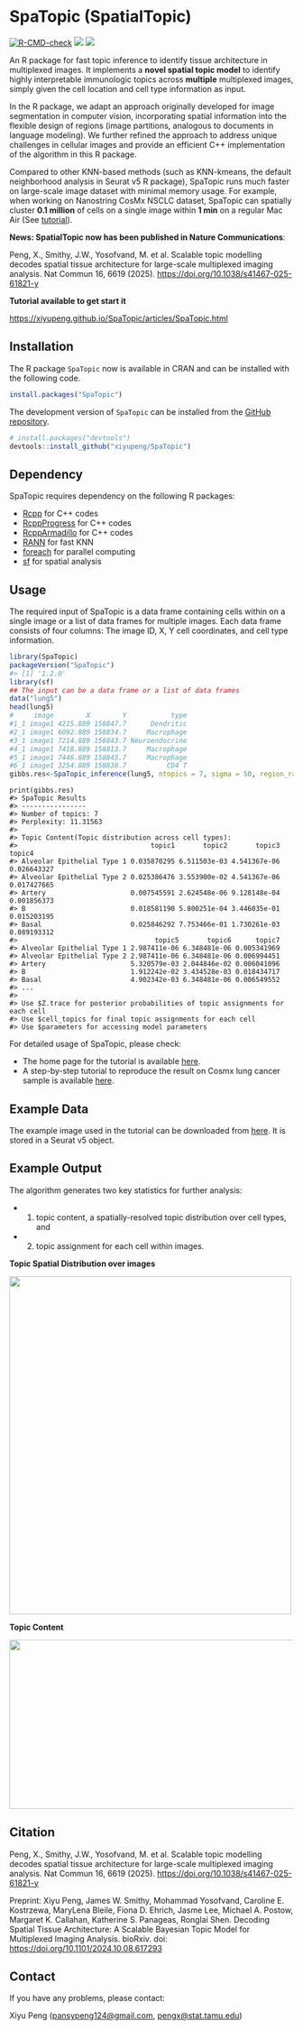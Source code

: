 SpaTopic (SpatialTopic)
=======

  <!-- badges: start -->
  [![R-CMD-check](https://github.com/xiyupeng/SpaTopic/actions/workflows/R-CMD-check.yaml/badge.svg)](https://github.com/xiyupeng/SpaTopic/actions/workflows/R-CMD-check.yaml)
   [![](https://cranlogs.r-pkg.org/badges/grand-total/SpaTopic)](https://cran.r-project.org/package=SpaTopic)
  [![](https://cranlogs.r-pkg.org/badges/SpaTopic)](https://cran.r-project.org/package=SpaTopic)
  <!-- badges: end -->

An R package for fast topic inference to identify tissue architecture in multiplexed images.
It implements a **novel spatial topic model** to identify highly interpretable immunologic topics across **multiple** multiplexed images, simply given the cell location and cell type information as input.

In the R package, we adapt an approach originally developed for image segmentation in computer vision, incorporating spatial information into the flexible design of regions (image partitions, analogous to documents in language modeling).
We further refined the approach to address unique challenges in cellular images and provide an efficient C++ implementation of the algorithm in this R package.

Compared to other KNN-based methods (such as KNN-kmeans, the default neighborhood analysis in Seurat v5 R package), SpaTopic runs much faster on large-scale image dataset with minimal memory usage. 
For example, when working on Nanostring CosMx NSCLC dataset, SpaTopic can spatially cluster **0.1 million** of cells on a single image within **1 min** on a regular Mac Air (See [tutorial](https://xiyupeng.github.io/SpaTopic/articles/SpaTopic.html)).

**News: SpatialTopic now has been published in Nature Communications**:

Peng, X., Smithy, J.W., Yosofvand, M. et al. Scalable topic modelling decodes spatial tissue architecture for large-scale multiplexed imaging analysis. Nat Commun 16, 6619 (2025). https://doi.org/10.1038/s41467-025-61821-y

**Tutorial available to get start it**

https://xiyupeng.github.io/SpaTopic/articles/SpaTopic.html


## Installation

The R package `SpaTopic` now is available in CRAN and can be installed with the following code.

``` r
install.packages("SpaTopic")
```

The development version of `SpaTopic` can be installed from the [GitHub repository](https://github.com/xiyupeng/SpaTopic).

``` r
# install.packages("devtools")
devtools::install_github("xiyupeng/SpaTopic")
```

## Dependency

SpaTopic requires dependency on the following R packages:

- [Rcpp]( https://cran.r-project.org/package=Rcpp)  for C++ codes
- [RcppProgress](https://cran.r-project.org/package=RcppProgress) for C++ codes
- [RcppArmadillo](https://cran.r-project.org/package=RcppArmadillo) for C++ codes
- [RANN](https://cran.r-project.org/package=RANN) for fast KNN 
- [foreach](https://cran.r-project.org/package=foreach)  for parallel computing
- [sf](https://cran.r-project.org/package=sf) for spatial analysis

## Usage

The required input of SpaTopic is a data frame containing cells within on a single image or a list of data frames for multiple images. Each data frame consists of four columns: The image ID, X, Y cell coordinates, and cell type information. 

``` r
library(SpaTopic)
packageVersion("SpaTopic")
#> [1] '1.2.0'
library(sf)
## The input can be a data frame or a list of data frames
data("lung5")
head(lung5)
#     image        X        Y           type
#1_1 image1 4215.889 158847.7      Dendritic
#2_1 image1 6092.889 158834.7     Macrophage
#3_1 image1 7214.889 158843.7 Neuroendocrine
#4_1 image1 7418.889 158813.7     Macrophage
#5_1 image1 7446.889 158845.7     Macrophage
#6_1 image1 3254.889 158838.7          CD4 T
gibbs.res<-SpaTopic_inference(lung5, ntopics = 7, sigma = 50, region_radius = 400)
```

```
print(gibbs.res)
#> SpaTopic Results
#> ----------------
#> Number of topics: 7 
#> Perplexity: 11.31563 
#> 
#> Topic Content(Topic distribution across cell types):
#>                                 topic1       topic2       topic3      topic4
#> Alveolar Epithelial Type 1 0.035870295 6.511503e-03 4.541367e-06 0.026643327
#> Alveolar Epithelial Type 2 0.025386476 3.553900e-02 4.541367e-06 0.017427665
#> Artery                     0.007545591 2.624548e-06 9.128148e-04 0.001856373
#> B                          0.018581190 5.800251e-04 3.446035e-01 0.015203195
#> Basal                      0.025846292 7.753466e-01 1.730261e-03 0.089193312
#>                                  topic5       topic6      topic7
#> Alveolar Epithelial Type 1 2.987411e-06 6.348481e-06 0.005341969
#> Alveolar Epithelial Type 2 2.987411e-06 6.348481e-06 0.006994451
#> Artery                     5.320579e-03 2.044846e-02 0.006041096
#> B                          1.912242e-02 3.434528e-03 0.018434717
#> Basal                      4.902342e-03 6.348481e-06 0.006549552
#> ...
#> 
#> Use $Z.trace for posterior probabilities of topic assignments for each cell
#> Use $cell_topics for final topic assignments for each cell
#> Use $parameters for accessing model parameters
```

For detailed usage of SpaTopic,
please check:

- The home page for the tutorial is available [here](https://xiyupeng.github.io/SpaTopic/).
- A step-by-step tutorial to reproduce the result on Cosmx lung cancer sample is available [here](https://xiyupeng.github.io/SpaTopic/articles/SpaTopic.html).

## Example Data

The example image used in the tutorial can be downloaded from [here](https://drive.google.com/drive/folders/1_mJUjzQXWgUZlwUaLq0HKxX-aqgiQ8eD?usp=sharing).
It is stored in a Seurat v5 object. 

## Example Output

The algorithm generates two key statistics for further analysis: 

- 1) topic content, a spatially-resolved topic distribution
over cell types, and
- 2) topic assignment for each cell within images.

**Topic Spatial Distribution over images**
<div>
<img src="https://github.com/user-attachments/assets/0f116b96-6afc-473a-acbf-8137bdf54c2f" width="500" height="600"/>
</div>

**Topic Content**
<div>
<img src="https://github.com/user-attachments/assets/c80dc4b3-5388-409a-8fa1-f3c975627771" width="600" height="300"/>
</div>

## Citation

Peng, X., Smithy, J.W., Yosofvand, M. et al. Scalable topic modelling decodes spatial tissue architecture for large-scale multiplexed imaging analysis. Nat Commun 16, 6619 (2025). https://doi.org/10.1038/s41467-025-61821-y

Preprint: Xiyu Peng, James W. Smithy, Mohammad Yosofvand, Caroline E. Kostrzewa, MaryLena Bleile, Fiona D. Ehrich, Jasme Lee, Michael A. Postow, Margaret K. Callahan, Katherine S. Panageas, Ronglai Shen. Decoding Spatial Tissue Architecture: A Scalable Bayesian Topic Model for Multiplexed Imaging Analysis.
bioRxiv. doi: https://doi.org/10.1101/2024.10.08.617293

## Contact

If you have any problems, please contact:

Xiyu Peng (pansypeng124@gmail.com, pengx@stat.tamu.edu)

